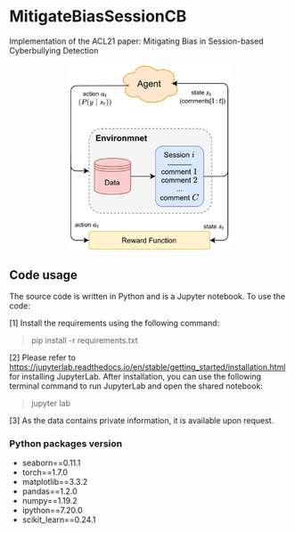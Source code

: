 # MitigateBiasSessionCB
Implementation of the ACL21 paper: Mitigating Bias in Session-based Cyberbullying Detection

<p align=center><img src="proposed.png" width="300" center/>


## Code usage
The source code is written in Python and is a Jupyter notebook. To use the code:

[1] Install the requirements using the following command:
> pip install -r requirements.txt

[2] Please refer to https://jupyterlab.readthedocs.io/en/stable/getting_started/installation.html for installing JupyterLab. After installation, you can use the following terminal command to run JupyterLab and open the shared notebook:
> jupyter lab

[3] As the data contains private information, it is available upon request.

### Python packages version
* seaborn==0.11.1
* torch==1.7.0
* matplotlib==3.3.2
* pandas==1.2.0
* numpy==1.19.2
* ipython==7.20.0
* scikit_learn==0.24.1

